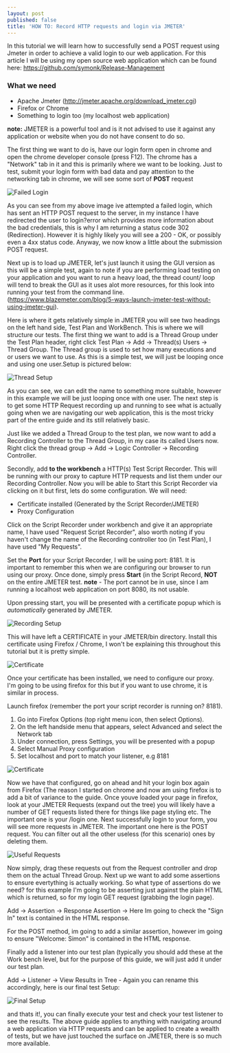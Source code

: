 ```yaml
---
layout: post
published: false
title: 'HOW TO: Record HTTP requests and login via JMETER'
---
```



In this tutorial we will learn how to successfully send a POST request using Jmeter in order to achieve a valid login to our web application.  For this article I will be using my open source web application which can be found here: https://github.com/symonk/Release-Management

### What we need

- Apache Jmeter (http://jmeter.apache.org/download_jmeter.cgi)
- Firefox or Chrome
- Something to login too (my localhost web application)

**note:** JMETER is a powerful tool and is it not advised to use it against any application or website when you do not have consent to do so.

The first thing we want to do is, have our login form open in chrome and open the chrome developer console (press F12).  The chrome has a "Network" tab in it and this is primarily where we want to be looking.  Just to test, submit your login form with bad data and pay attention to the networking tab in chrome, we will see some sort of **POST** request 


![Failed Login]({{site.baseurl}}/img/failedLogin.JPG)

As you can see from my above image ive attempted a failed login, which has sent an HTTP POST request to the server, in my instance I have redirected the user to login?error which provides more information about the bad credentials, this is why I am returning a status code 302 (Redirection).  However it is highly likely you will see a 200 - OK, or possibly even a 4xx status code.  Anyway, we now know a little about the submission POST request.

Next up is to load up JMETER, let's just launch it using the GUI version as this will be a simple test, again to note if you are performing load testing on your application and you want to run a heavy load, the thread count/ loop will tend to break the GUI as it uses alot more resources, for this look into running your test from the command line. (https://www.blazemeter.com/blog/5-ways-launch-jmeter-test-without-using-jmeter-gui).  

Here is where it gets relatively simple in JMETER you will see two headings on the left hand side, Test Plan and WorkBench.  This is where we will structure our tests.  The first thing we want to add is a Thread Group  under the Test Plan header, right click Test Plan -> Add -> Thread(s) Users -> Thread Group.  The Thread group is used to set how many executions and or users we want to use.  As this is a simple test, we will just be looping once and using one user.Setup is pictured below:

![Thread Setup]({{site.baseurl}}/img/1.JPG)

As you can see, we can edit the name to something more suitable, however in this example we will be just looping once with one user.  The next step is to get some HTTP Request recording up and running to see what is actually going when we are navigating our web application, this is the most tricky part of the entire guide and its still relatively basic. 

Just like we added a Thread Group to the test plan, we now want to add a Recording Controller to the Thread Group, in my case its called Users now.  Right click the thread group ->  Add -> Logic Controller -> Recording Controller.

Secondly, add **to the workbench** a HTTP(s) Test Script Recorder.  This will be running with our proxy to capture HTTP requests and list them under our Recording Controller.  Now you will be able to Start this Script Recorder via clicking on it but first, lets do some configuration.  We will need:

- Certificate installed (Generated by the Script Recorder/JMETER)
- Proxy Configuration

Click on the Script Recorder under workbench and give it an appropriate name, I have used "Request Script Recorder", also worth noting if you haven't change the name of the Recording controller too (in Test Plan), I have used "My Requests".

Set the **Port** for your Script Recorder, I will be using port: 8181.  It is important to remember this when we are configuring our browser to run using our proxy.  Once done, simply press **Start** (in the Script Record, **NOT** on the entire JMETER test.  **note** - The port cannot be in use, since I am running a localhost web application on port 8080, its not usable.

Upon pressing start, you will be presented with a certificate popup which is *automatically* generated by JMETER.  

![Recording Setup]({{site.baseurl}}/img/2.JPG)

This will have left a CERTIFICATE in your JMETER/bin directory.  Install this certificate using Firefox / Chrome, I won't be explaining this throughout this tutorial but it is pretty simple.

![Certificate]({{site.baseurl}}/img/3.JPG)

Once your certificate has been installed, we need to configure our proxy.  I'm going to be using firefox for this but if you want to use chrome, it is similar in process.

Launch firefox (remember the port your script recorder is running on? 8181). 

1. Go into Firefox Options (top right menu icon, then select Options).
2. On the left handside menu that appears, select Advanced and select the Network tab
3. Under connection, press Settings, you will be presented with a popup
4. Select Manual Proxy configuration
5. Set localhost and port to match your listener, e.g 8181

![Certificate]({{site.baseurl}}/img/4.JPG)

Now we have that configured, go on ahead and hit your login box again from Firefox (The reason I started on chrome and now am using firefox is to add a bit of variance to the guide.  Once youve loaded your page in firefox, look at your JMETER Requests (expand out the tree) you will likely have a number of GET requests listed there for things like page styling etc.  The important one is your /login one.  Next successfully login to your form, you will see more requests in JMETER.  The important one here is the POST request.  You can filter out all the other useless (for this scenario) ones by deleting them.  

![Useful Requests]({{site.baseurl}}/img/5.JPG)

Now simply, drag these requests out from the Request controller and drop them on the actual Thread Group.  Next up we want to add some assertions to ensure evertything is actually working. So what type of assertions do we need? for this example I'm going to be asserting just against the plain HTML which is returned,  so for my login GET request (grabbing the login page).  

Add -> Assertion -> Response Assertion -> Here Im going to check the "Sign In" text is contained in the HTML response.

For the POST method, im going to add a similar assertion, however im going to ensure "Welcome: Simon" is contained in the HTML response.

Finally add a listener into our test plan (typically you should add these at the Work bench level, but for the purpose of this guide, we will just add it under our test plan.  

Add -> Listener -> View Results in Tree - Again you can rename this accordingly, here is our final test Setup:

![Final Setup]({{site.baseurl}}/img/6.JPG)

and thats it!, you can finally execute your test and check your test listener to see the results.  The above guide applies to anything with navigating around a web application via HTTP requests and can be applied to create a wealth of tests, but we have just touched the surface on JMETER, there is so much more available. 
